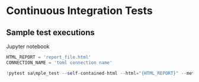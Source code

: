 # Continuous Integration Tests

## Sample test executions

Jupyter notebook

```python
HTML_REPORT = 'report_file.html'
CONNECTION_NAME = 'toml connection name'

!pytest sa\mple_test --self-contained-html --html="{HTML_REPORT}" --metadata connection_name {CONNECTION_NAME}
```
